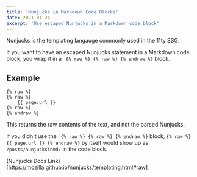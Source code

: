 ```yaml
---
title: 'Nunjucks in Markdown Code Blocks'
date: 2021-01-24
excerpt: 'Use escaped Nunjucks in a Markdown code block'
---
```


Nunjucks is the templating langauge commonly used in the 11ty SSG.

If you want to have an escaped Nunjucks statement in a Markdown code block, you wrap it in a ``` {% raw %} {% raw %} {% endraw %}``` block.

## Example 
```
{% raw %}
{% raw %}
    {{ page.url }}
{% raw %}
{% endraw %}
```

This returns the raw contents of the text, and not the parsed Nunjucks. 

If you didn't use the ``` {% raw %} {% raw %} {% endraw %}``` block, ```{% raw %} {{ page.url }} {% endraw %}``` by itself would show up as ```/posts/nunjucksinmd/``` in the code block.

(Nunjucks Docs Link)[https://mozilla.github.io/nunjucks/templating.html#raw]